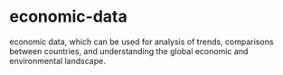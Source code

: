 # economic-data
economic data, which can be used for analysis of trends, comparisons between countries, and understanding the global economic and environmental landscape.
